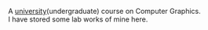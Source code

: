 A [university](https://www.bracu.ac.bd/)(undergraduate) course on Computer Graphics. <br>
I have stored some lab works of mine here.